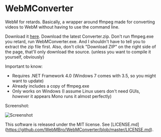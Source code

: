 WebMConverter
=============
WebM for retards. Basically, a wrapper around ffmpeg made for converting videos to WebM without having to use the command line.

Download it [here](https://github.com/WebMBro/WebMConverter/releases).
Download the latest Converter.zip.
Don't run ffmpeg.exe you retard, run WebMConverter.exe.
And I shouldn't have to tell you to extract the zip file first.
Also, don't click "Download ZIP" on the right side of the page, that'll only download the source. (unless you want to compile it yourself, obviously)

Important to know:
* Requires .NET Framework 4.0 (Windows 7 comes with 3.5, so you might want to update)
* Already includes a copy of ffmpeg.exe
* Only works on Windows (I assume Linux users don't need GUIs, _however_ it appears Mono runs it almost perfectly)

Screenshot:

![Screenshot](http://a.pomf.se/jgooon.PNG)

This software is released under the MIT license. See [LICENSE.md] (https://github.com/WebMBro/WebMConverter/blob/master/LICENSE.md).
